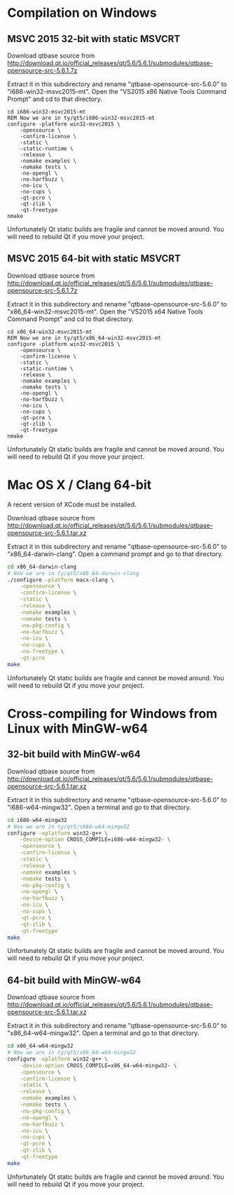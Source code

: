 # Compilation on Windows

## MSVC 2015 32-bit with static MSVCRT

Download qtbase source from http://download.qt.io/official_releases/qt/5.6/5.6.1/submodules/qtbase-opensource-src-5.6.1.7z

Extract it in this subdirectory and rename "qtbase-opensource-src-5.6.0" to "i686-win32-msvc2015-mt". Open
the "VS2015 x86 Native Tools Command Prompt" and cd to that directory.

```batch
cd i686-win32-msvc2015-mt
REM Now we are in ty/qt5/i686-win32-msvc2015-mt
configure -platform win32-msvc2015 \
    -opensource \
    -confirm-license \
    -static \
    -static-runtime \
    -release \
    -nomake examples \
    -nomake tests \
    -no-opengl \
    -no-harfbuzz \
    -no-icu \
    -no-cups \
    -qt-pcre \
    -qt-zlib \
    -qt-freetype
nmake
```

Unfortunately Qt static builds are fragile and cannot be moved around. You will need to rebuild Qt if
you move your project.

## MSVC 2015 64-bit with static MSVCRT

Download qtbase source from http://download.qt.io/official_releases/qt/5.6/5.6.1/submodules/qtbase-opensource-src-5.6.1.7z

Extract it in this subdirectory and rename "qtbase-opensource-src-5.6.0" to "x86_64-win32-msvc2015-mt". Open
the "VS2015 x64 Native Tools Command Prompt" and cd to that directory.

```batch
cd x86_64-win32-msvc2015-mt
REM Now we are in ty/qt5/x86_64-win32-msvc2015-mt
configure -platform win32-msvc2015 \
    -opensource \
    -confirm-license \
    -static \
    -static-runtime \
    -release \
    -nomake examples \
    -nomake tests \
    -no-opengl \
    -no-harfbuzz \
    -no-icu \
    -no-cups \
    -qt-pcre \
    -qt-zlib \
    -qt-freetype
nmake
```

Unfortunately Qt static builds are fragile and cannot be moved around. You will need to rebuild Qt if
you move your project.

# Mac OS X / Clang 64-bit

A recent version of XCode must be installed.

Download qtbase source from http://download.qt.io/official_releases/qt/5.6/5.6.1/submodules/qtbase-opensource-src-5.6.1.tar.xz

Extract it in this subdirectory and rename "qtbase-opensource-src-5.6.0" to "x86_64-darwin-clang". Open
a command prompt and go to that directory.

```sh
cd x86_64-darwin-clang
# Now we are in ty/qt5/x86_64-darwin-clang
./configure -platform macx-clang \
    -opensource \
    -confirm-license \
    -static \
    -release \
    -nomake examples \
    -nomake tests \
    -no-pkg-config \
    -no-harfbuzz \
    -no-icu \
    -no-cups \
    -no-freetype \
    -qt-pcre
make
```

Unfortunately Qt static builds are fragile and cannot be moved around. You will need to rebuild Qt if
you move your project.

# Cross-compiling for Windows from Linux with MinGW-w64

## 32-bit build with MinGW-w64

Download qtbase source from http://download.qt.io/official_releases/qt/5.6/5.6.1/submodules/qtbase-opensource-src-5.6.1.tar.xz

Extract it in this subdirectory and rename "qtbase-opensource-src-5.6.0" to "i686-w64-mingw32". Open
a terminal and go to that directory.

```sh
cd i686-w64-mingw32
# Now we are in ty/qt5/i686-w64-mingw32
configure -xplatform win32-g++ \
    -device-option CROSS_COMPILE=i686-w64-mingw32- \
    -opensource \
    -confirm-license \
    -static \
    -release \
    -nomake examples \
    -nomake tests \
    -no-pkg-config \
    -no-opengl \
    -no-harfbuzz \
    -no-icu \
    -no-cups \
    -qt-pcre \
    -qt-zlib \
    -qt-freetype
make
```

Unfortunately Qt static builds are fragile and cannot be moved around. You will need to rebuild Qt if
you move your project.

## 64-bit build with MinGW-w64

Download qtbase source from http://download.qt.io/official_releases/qt/5.6/5.6.1/submodules/qtbase-opensource-src-5.6.1.tar.xz

Extract it in this subdirectory and rename "qtbase-opensource-src-5.6.0" to "x86_64-w64-mingw32". Open
a terminal and go to that directory.

```sh
cd x86_64-w64-mingw32
# Now we are in ty/qt5/x86_64-w64-mingw32
configure -xplatform win32-g++ \
    -device-option CROSS_COMPILE=x86_64-w64-mingw32- \
    -opensource \
    -confirm-license \
    -static \
    -release \
    -nomake examples \
    -nomake tests \
    -no-pkg-config \
    -no-opengl \
    -no-harfbuzz \
    -no-icu \
    -no-cups \
    -qt-pcre \
    -qt-zlib \
    -qt-freetype
make
```

Unfortunately Qt static builds are fragile and cannot be moved around. You will need to rebuild Qt if
you move your project.
